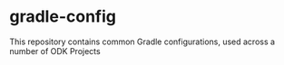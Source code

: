 # gradle-config
This repository contains common Gradle configurations, used across a number of ODK Projects
